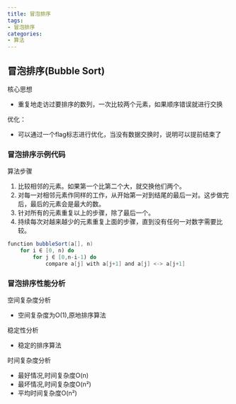 ```yaml
---
title: 冒泡排序
tags: 
- 冒泡排序
categories: 
- 算法
---
```


## 冒泡排序(Bubble Sort)

核心思想
- 重复地走访过要排序的数列，一次比较两个元素，如果顺序错误就进行交换


优化：
- 可以通过一个flag标志进行优化，当没有数据交换时，说明可以提前结束了


### 冒泡排序示例代码

算法步骤
1. 比较相邻的元素。如果第一个比第二个大，就交换他们两个。
2. 对每一对相邻元素作同样的工作，从开始第一对到结尾的最后一对。这步做完后，最后的元素会是最大的数。
3. 针对所有的元素重复以上的步骤，除了最后一个。
4. 持续每次对越来越少的元素重复上面的步骤，直到没有任何一对数字需要比较。

```java
function bubbleSort(a[], n)
    for i ∈ [0, n) do
        for j ∈ [0,n-i-1) do  
            compare a[j] with a[j+1] and a[j] <-> a[j+1]
```

### 冒泡排序性能分析

空间复杂度分析
- 空间复杂度为O(1),原地排序算法

稳定性分析
- 稳定的排序算法

时间复杂度分析
- 最好情况,时间复杂度O(n)
- 最坏情况,时间复杂度O(n²)
- 平均时间复杂度O(n²)

